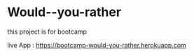 # Would--you-rather
this project is for bootcamp

live App : https://bootcamp-would-you-rather.herokuapp.com
